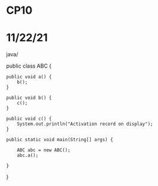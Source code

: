 # CP10
# 11/22/21
java/

public class ABC {
	
	public void a() {
		b();
	}
	
	public void b() {
		c();
	}
	
	public void c() {
		System.out.println("Activation record on display");
	}

	public static void main(String[] args) {

		ABC abc = new ABC();
		abc.a();

	}

}
